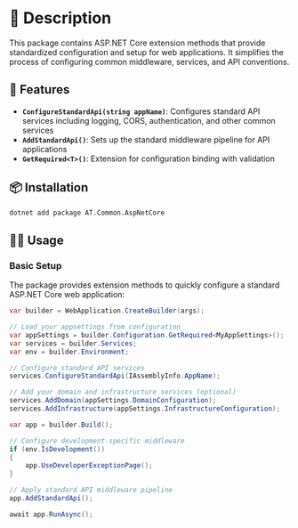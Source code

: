 # 📖 Description

This package contains ASP.NET Core extension methods that provide standardized configuration and setup for web applications. It simplifies the process of configuring common middleware, services, and API conventions.

## 🚀 Features

- **`ConfigureStandardApi(string appName)`**: Configures standard API services including logging, CORS, authentication, and other common services
- **`AddStandardApi()`**: Sets up the standard middleware pipeline for API applications
- **`GetRequired<T>()`**: Extension for configuration binding with validation

## 📦 Installation

```bash
dotnet add package AT.Common.AspNetCore
```

## 🧑‍💻 Usage

### Basic Setup

The package provides extension methods to quickly configure a standard ASP.NET Core web application:

```csharp
var builder = WebApplication.CreateBuilder(args);

// Load your appsettings from configuration
var appSettings = builder.Configuration.GetRequired<MyAppSettings>();
var services = builder.Services;
var env = builder.Environment;

// Configure standard API services
services.ConfigureStandardApi(IAssemblyInfo.AppName);

// Add your domain and infrastructure services (optional)
services.AddDomain(appSettings.DomainConfiguration);
services.AddInfrastructure(appSettings.InfrastructureConfiguration);

var app = builder.Build();

// Configure development-specific middleware
if (env.IsDevelopment())
{
    app.UseDeveloperExceptionPage();
}

// Apply standard API middleware pipeline
app.AddStandardApi();

await app.RunAsync();
```